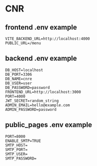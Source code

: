 # CNR

## frontend .env example
```
VITE_BACKEND_URL=http://localhost:4000
PUBLIC_URL=/menu
```

## backend .env example
```
DB_HOST=localhost
DB_PORT=3306
DB_NAME=cnre
DB_USER=user
DB_PASSWORD=password
FRONTEND_URL=http://localhost:3000
PORT=4000
JWT_SECRET=random_string
ADMIN_EMAIL=hello@example.com
ADMIN_PASSWORD=password
```

## public_pages .env example
```
PORT=8000
ENABLE_SMTP=TRUE
SMTP_HOST=
SMTP_PORT=
SMTP_USER=
SMTP_PASSWORD=
```
